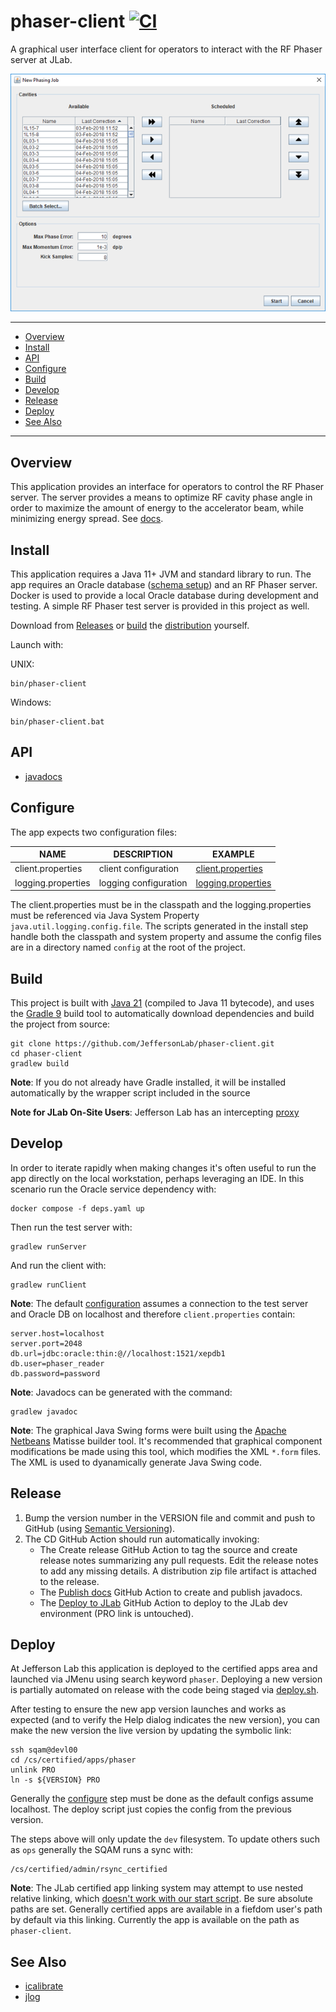 # phaser-client [![CI](https://github.com/JeffersonLab/phaser-client/actions/workflows/ci.yaml/badge.svg)](https://github.com/JeffersonLab/phaser-client/actions/workflows/ci.yaml)
A graphical user interface client for operators to interact with the RF Phaser server at JLab.

![Screenshot](https://raw.githubusercontent.com/JeffersonLab/phaser-client/main/Screenshot.png)

---
- [Overview](https://github.com/JeffersonLab/phaser-client#overview)
- [Install](https://github.com/JeffersonLab/phaser-client#install)
- [API](https://github.com/JeffersonLab/phaser-client#api) 
- [Configure](https://github.com/JeffersonLab/phaser-client#configure)
- [Build](https://github.com/JeffersonLab/phaser-client#build)
- [Develop](https://github.com/JeffersonLab/phaser-client#develop)
- [Release](https://github.com/JeffersonLab/phaser-client#release)
- [Deploy](https://github.com/JeffersonLab/phaser-client#deploy)
- [See Also](https://github.com/JeffersonLab/phaser-client#see-also)  
---

## Overview
This application provides an interface for operators to control the RF Phaser server.  The server provides a means to optimize RF cavity phase angle in order to maximize the amount of energy to the accelerator beam, while minimizing energy spread.  See [docs](https://github.com/JeffersonLab/phaser-client/tree/main/doc).

## Install
This application requires a Java 11+ JVM and standard library to run.  The app requires an Oracle database ([schema setup](https://github.com/JeffersonLab/phaser-client/tree/main/docker/oracle/setup)) and an RF Phaser server.  Docker is used to provide a local Oracle database during development and testing.  A simple RF Phaser test server is provided in this project as well.

Download from [Releases](https://github.com/JeffersonLab/phaser-client/releases) or [build](https://github.com/JeffersonLab/phaser-client#build) the [distribution](https://github.com/JeffersonLab/phaser-client#release) yourself.

Launch with:

UNIX:
```
bin/phaser-client
```
Windows:
```
bin/phaser-client.bat
```

## API
- [javadocs](https://jeffersonlab.github.io/phaser-client/)

## Configure
The app expects two configuration files:

| NAME                | DESCRIPTION           | EXAMPLE                                                                                                    |
|---------------------|-----------------------|------------------------------------------------------------------------------------------------------------|
| client.properties   | client configuration  | [client.properties](https://github.com/JeffersonLab/phaser-client/blob/main/config/client.properties)      |
| logging.properties  | logging configuration | [logging.properties](https://github.com/JeffersonLab/phaser-client/blob/main/config/logging.properties)    | 

The client.properties must be in the classpath and the logging.properties must be referenced via Java System Property `java.util.logging.config.file`.  The scripts generated in the install step handle both the classpath and system property and assume the config files are in a directory named `config` at the root of the project.

## Build
This project is built with [Java 21](https://adoptium.net/) (compiled to Java 11 bytecode), and uses the [Gradle 9](https://gradle.org/) build tool to automatically download dependencies and build the project from source:

```
git clone https://github.com/JeffersonLab/phaser-client.git
cd phaser-client
gradlew build
```

**Note**: If you do not already have Gradle installed, it will be installed automatically by the wrapper script included in the source

**Note for JLab On-Site Users**: Jefferson Lab has an intercepting [proxy](https://gist.github.com/slominskir/92c25a033db93a90184a5994e71d0b78)

## Develop
In order to iterate rapidly when making changes it's often useful to run the app directly on the local workstation, perhaps leveraging an IDE.  In this scenario run the Oracle service dependency with:
```
docker compose -f deps.yaml up
```

Then run the test server with:
```
gradlew runServer
```
And run the client with:
```
gradlew runClient
```

**Note**: The default [configuration](https://github.com/JeffersonLab/phaser-client#configure) assumes a connection to the test server and Oracle DB on localhost and therefore `client.properties` contain:
```
server.host=localhost
server.port=2048
db.url=jdbc:oracle:thin:@//localhost:1521/xepdb1
db.user=phaser_reader
db.password=password
```

**Note**: Javadocs can be generated with the command:
```
gradlew javadoc
```

**Note**: The graphical Java Swing forms were built using the [Apache Netbeans](https://netbeans.apache.org/) Matisse builder tool.  It's recommended that graphical component modifications be made using this tool, which modifies the XML `*.form` files.  The XML is used to dyanamically generate Java Swing code.  

## Release
1. Bump the version number in the VERSION file and commit and push to GitHub (using [Semantic Versioning](https://semver.org/)).
1. The CD GitHub Action should run automatically invoking:
    - The Create release GitHub Action to tag the source and create release notes summarizing any pull requests. Edit the release notes to add any missing details. A distribution zip file artifact is attached to the release.
    - The [Publish docs](https://github.com/JeffersonLab/java-workflows/blob/main/.github/workflows/gh-pages-publish.yaml) GitHub Action to create and publish javadocs. 
    - The [Deploy to JLab](https://github.com/JeffersonLab/general-workflows/blob/main/.github/workflows/jlab-deploy-app.yaml) GitHub Action to deploy to the JLab dev environment (PRO link is untouched).

## Deploy
At Jefferson Lab this application is deployed to the certified apps area and launched via JMenu using search keyword `phaser`.  Deploying a new version is partially automated on release with the code being staged via [deploy.sh](https://github.com/JeffersonLab/phaser-client/blob/main/doc/deploy.sh).

After testing to ensure the new app version launches and works as expected (and to verify the Help dialog indicates the new version), you can make the new version the live version by updating the symbolic link:
```
ssh sqam@devl00
cd /cs/certified/apps/phaser
unlink PRO
ln -s ${VERSION} PRO
```

Generally the [configure](https://github.com/JeffersonLab/phaser-client/tree/main#configure) step must be done as the default configs assume localhost.  The deploy script just copies the config from the previous version.  

The steps above will only update the `dev` filesystem.   To update others such as `ops` generally the SQAM runs a sync with:
```
/cs/certified/admin/rsync_certified
```

**Note**: The JLab certified app linking system may attempt to use nested relative linking, which [doesn't work with our start script](https://github.com/JeffersonLab/phaser-client/issues/2).  Be sure absolute paths are set.  Generally certified apps are available in a fiefdom user's path by default via this linking.  Currently the app is available on the path as `phaser-client`.

## See Also
- [icalibrate](https://github.com/JeffersonLab/icalibrate)
- [jlog](https://github.com/JeffersonLab/jlog)
